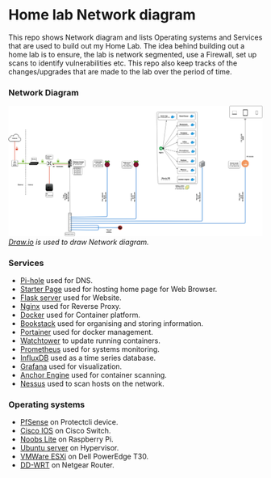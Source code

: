 # Home lab Network diagram
This repo shows Network diagram and lists Operating systems and Services that are used to build out my Home Lab. The idea behind building out a home lab is to ensure, the lab is network segmented, use a Firewall, set up scans to identify vulnerabilities etc. This repo also keep tracks of the changes/upgrades that are made to the lab over the period of time.

### Network Diagram
![alt text](images/Home_Lab.jpg)
*[Draw.io](https://app.diagrams.net/) is used to draw Network diagram.*

### Services
- [Pi-hole](https://pi-hole.net/) used for DNS.
- [Starter Page](https://github.com/scurtyhub/startpage) used for hosting home page for Web Browser.
- [Flask server](https://flask.palletsprojects.com/) used for Website.
- [Nginx](https://www.nginx.com/) used for Reverse Proxy.
- [Docker](https://www.docker.com/) used for Container platform.
- [Bookstack](https://www.bookstackapp.com/) used for organising and storing information.
- [Portainer](https://www.portainer.io/) used for docker management.
- [Watchtower](https://github.com/containrrr/watchtower) to update running containers.
- [Prometheus](https://prometheus.io/) used for systems monitoring.
- [InfluxDB](https://www.influxdata.com/) used as a time series database.
- [Grafana](https://grafana.com/) used for visualization.
- [Anchor Engine](https://anchore.com/) used for container scanning.
- [Nessus](https://www.tenable.com/products/nessus) used to scan hosts on the network.

### Operating systems
- [PfSense](https://www.pfsense.org/) on Protectcli device.
- [Cisco IOS](https://www.cisco.com/c/en/us/products/ios-nx-os-software/index.html) on Cisco Switch.
- [Noobs Lite](https://www.raspberrypi.org/downloads/noobs/) on Raspberry Pi.
- [Ubuntu server](https://ubuntu.com/download/server) on Hypervisor.
- [VMWare ESXi](https://www.vmware.com/products/esxi-and-esx.html) on Dell PowerEdge T30.
- [DD-WRT](http://www.dd-wrt.com/) on Netgear Router.